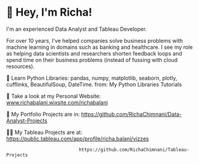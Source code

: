 # 👋 Hey, I'm Richa!


I'm an experienced Data Analyst and Tableau Developer.

For over 10 years, I've helped companies solve business problems with machine learning in domains such as banking and healthcare. I see my role as helping data scientists and researchers shorten feedback loops and spend time on their business problems (instead of fussing with cloud resources).


🔭 Learn Python Libraries: pandas, numpy, matplotlib, seaborn, plotly, cufflinks, BeautifulSoup, DateTime. from: My Python Libraries Tutorials

📝 Take a look at my Personal Website: www.richabalani.wixsite.com/richabalani

🌱 My Portfolio Projects are in: https://github.com/RichaChimnani/Data-Analyst-Projects

👨‍💻 My Tableau Projects are at: https://public.tableau.com/app/profile/richa.balani/vizzes
                               
                               https://github.com/RichaChimnani/Tableau-Projects



